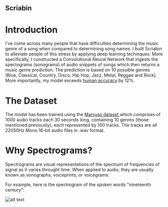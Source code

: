 ## Scriabin

# Introduction

I've come across many people that have difficulties determining the music genre of a song when compared to determining song names. I built Scriabin to alleviate people of this stress by applying deep learning techinques. More specifically, I constructed a Convolutional Neural Network that ingests the spectograms (sonograms) of audio snippets of songs which then returns a music genre prediction. The prediction is based on 10 possible genres (Blue, Classical, Country, Disco, Hip Hop, Jazz, Metal, Reggae and Rock). More importantly, my model exceeds <a href="https://arxiv.org/abs/1802.09697"> human accuracy</a> by 12%. 

# The Dataset

The model has been trained using the <a href="http://marsyas.info/downloads/datasets.htmland"> Marsyas dataset </a> which comprises of 1000 audio tracks each 30 seconds long, containing 10 genres (those mentioned previously), each represented by 100 tracks. The tracks are all 22050Hz Mono 16-bit audio files in .wav format.

# Why Spectrograms?

Spectrograms are visual representations of the spectrum of frequencies of signal as it varies throught time. When applied to audio, they are usually known as sonographs, voiceprints, or voicegrams:

For example, here is the spectrogram of the spoken words "nineteenth century":

![alt text](https://en.wikipedia.org/wiki/Spectrogram#/media/File:Spectrogram-19thC.png "Spectrogram")




